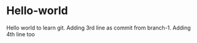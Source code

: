 # Hello-world
Hello world to learn git.
Adding 3rd line as commit from branch-1.
Adding 4th line too
